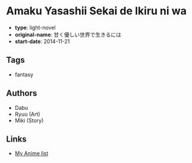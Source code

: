 # Amaku Yasashii Sekai de Ikiru ni wa

-   **type**: light-novel
-   **original-name**: 甘く優しい世界で生きるには
-   **start-date**: 2014-11-21

## Tags

-   fantasy

## Authors

-   Dabu
-   Ryuu (Art)
-   Miki (Story)

## Links

-   [My Anime list](https://myanimelist.net/manga/91568/Amaku_Yasashii_Sekai_de_Ikiru_ni_wa)

